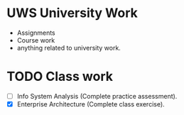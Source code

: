 # UWS University Work
- Assignments
- Course work
- anything related to university work.

# TODO Class work
- [ ] Info System Analysis (Complete practice assessment).
- [x] Enterprise Architecture (Complete class exercise).